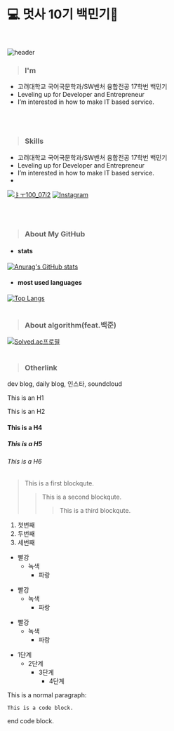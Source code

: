 # 💻 멋사 10기 백민기🦁 
<br/>

![header](https://capsule-render.vercel.app/api?type=wave&color=CDE0F1&height=300&section=header&text=Introduce&fontSize=90&fontColor=#000000)

> ### I'm
* 고려대학교 국어국문학과/SW벤처 융합전공 17학번 백민기
* Leveling up for Developer and Entrepreneur
* I’m interested in how to make IT based service.
<br/>
<br/>

> ### Skills
* 고려대학교 국어국문학과/SW벤처 융합전공 17학번 백민기
* Leveling up for Developer and Entrepreneur
* I’m interested in how to make IT based service.
* 
<a href="https://www.instagram.com/100_07i2/?hl=ko" target="_blank"><img src="https://img.shields.io/badge/뱃지레이블-배경색?style=뱃지모양&logo=로고&logoColor=로고색상"/>ㅑㅜ100_07i2</a>
<a href="https://www.instagram.com/100_07i2/?hl=ko" target="_blank">![Instagram](https://img.shields.io/badge/"100_07i2"-%23E4405F.svg?style=for-the-badge&logo=Instagram&logoColor=white)</a>

<br/>
<br/>

> ### About My GitHub
* #### stats
[![Anurag's GitHub stats](https://github-readme-stats.vercel.app/api?username=toyo30)](https://github.com/toyo30/github-readme-stats)
<br/>

* #### most used languages
[![Top Langs](https://github-readme-stats.vercel.app/api/top-langs/?username=toyo30&layout=compact)](https://github.com/toyo30/github-readme-stats)
<br/>
<br/>

> ### About algorithm(feat.백준)
[![Solved.ac프로필](http://mazassumnida.wtf/api/v2/generate_badge?boj=toyo30)](https://solved.ac/toyo30)
<br/>
<br/>

> ### Otherlink
dev blog, daily blog, 인스타, soundcloud

This is an H1

This is an H2




#### This is a H4
##### This is a H5
###### This is a H6










> This is a first blockqute.
>	> This is a second blockqute.
>	>	> This is a third blockqute.


1. 첫번째
2. 두번째
3. 세번째


* 빨강
  * 녹색
    * 파랑

+ 빨강
  + 녹색
    + 파랑

- 빨강
  - 녹색
    - 파랑


* 1단계
  - 2단계
    + 3단계
      + 4단계

This is a normal paragraph:

    This is a code block.
    
end code block.




